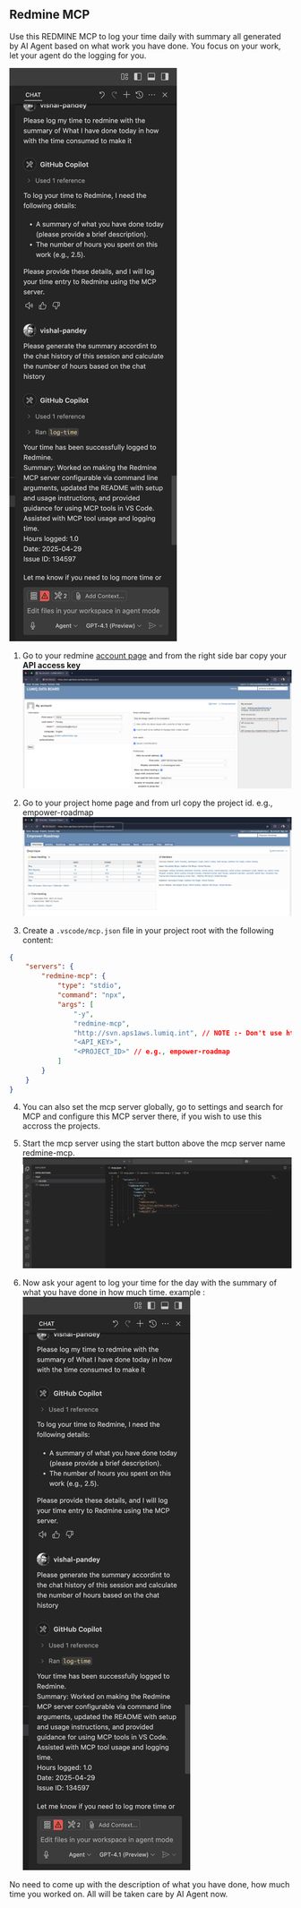 ## Redmine MCP

Use this REDMINE MCP to log your time daily with summary all generated by AI Agent based on what work you have done.
You focus on your work, let your agent do the logging for you.

![](./static/image3.png)


1. Go to your redmine [account page](https://svn.aps1aws.lumiq.int/my/account) and from the right side bar copy your **API access key**
![Redmine Access Token](./static/image.png)

2. Go to your project home page and from url copy the project id. e.g., empower-roadmap
![Project Home Page](./static/image1.png)


3. Create a `.vscode/mcp.json` file in your project root with the following content:

```json
{
    "servers": {
        "redmine-mcp": {
            "type": "stdio",
            "command": "npx",
            "args": [
                "-y",
                "redmine-mcp",
                "http://svn.aps1aws.lumiq.int", // NOTE :- Don't use https here
                "<API_KEY>",
                "<PROJECT_ID>" // e.g., empower-roadmap
            ]
        }
    }
}
```

4. You can also set the mcp server globally, go to settings and search for MCP and configure this MCP server there, if you wish to use this accross the projects.

4. Start the mcp server using the start button above the mcp server name redmine-mcp. 
![](./static/image2.png)

5. Now ask your agent to log your time for the day with the summary of what you have done in how much time.
example : 
![](./static/image3.png)


No need to come up with the description of what you have done, how much time you worked on. All will be taken care by AI Agent now.